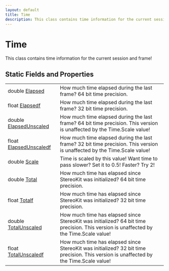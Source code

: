 ```yaml
---
layout: default
title: Time
description: This class contains time information for the current session and frame!
---
```

# Time

This class contains time information for the current session and frame!




## Static Fields and Properties

|  |  |
|--|--|
|double [Elapsed]({{site.url}}/Pages/Reference/Time/Elapsed.html)|How much time elapsed during the last frame? 64 bit time precision.|
|float [Elapsedf]({{site.url}}/Pages/Reference/Time/Elapsedf.html)|How much time elapsed during the last frame? 32 bit time precision.|
|double [ElapsedUnscaled]({{site.url}}/Pages/Reference/Time/ElapsedUnscaled.html)|How much time elapsed during the last frame? 64 bit time precision. This version is unaffected by the Time.Scale value!|
|float [ElapsedUnscaledf]({{site.url}}/Pages/Reference/Time/ElapsedUnscaledf.html)|How much time elapsed during the last frame? 32 bit time precision. This version is unaffected by the Time.Scale value!|
|double [Scale]({{site.url}}/Pages/Reference/Time/Scale.html)|Time is scaled by this value! Want time to pass slower? Set it to 0.5! Faster? Try 2!|
|double [Total]({{site.url}}/Pages/Reference/Time/Total.html)|How much time has elapsed since StereoKit was initialized? 64 bit time precision.|
|float [Totalf]({{site.url}}/Pages/Reference/Time/Totalf.html)|How much time has elapsed since StereoKit was initialized? 32 bit time precision.|
|double [TotalUnscaled]({{site.url}}/Pages/Reference/Time/TotalUnscaled.html)|How much time has elapsed since StereoKit was initialized? 64 bit time precision. This version is unaffected by the Time.Scale value!|
|float [TotalUnscaledf]({{site.url}}/Pages/Reference/Time/TotalUnscaledf.html)|How much time has elapsed since StereoKit was initialized? 32 bit time precision. This version is unaffected by the Time.Scale value!|


